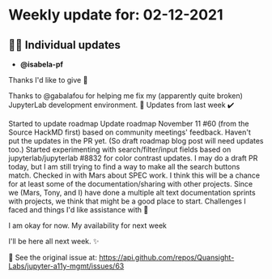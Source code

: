 # Weekly update for: 02-12-2021

## :singer: Individual updates

- **@isabela-pf**

Thanks I'd like to give 🙌

Thanks to @gabalafou for helping me fix my (apparently quite broken) JupyterLab development environment. 🌻
Updates from last week ✔️

Started to update roadmap Update roadmap November 11 #60 (from the Source HackMD first) based on community meetings' feedback. Haven't put the updates in the PR yet. (So draft roadmap blog post will need updates too.)
Started experimenting with search/filter/input fields based on jupyterlab/jupyterlab #8832 for color contrast updates. I may do a draft PR today, but I am still trying to find a way to make all the search buttons match.
Checked in with Mars about SPEC work. I think this will be a chance for at least some of the documentation/sharing with other projects. Since we (Mars, Tony, and I) have done a multiple alt text documentation sprints with projects, we think that might be a good place to start.
Challenges I faced and things I'd like assistance with 🙏

I am okay for now.
My availability for next week

I'll be here all next week. ✨

:link: See the original issue at: <https://api.github.com/repos/Quansight-Labs/jupyter-a11y-mgmt/issues/63>